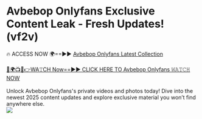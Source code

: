 # Avbebop Onlyfans Exclusive Content Leak - Fresh Updates! (vf2v)

🔥 ACCESS NOW 🌍==►► <a href="https://tinyurl.com/kvy9nzfs" rel="nofollow">Avbebop Onlyfans Latest Collection</a>
<br><br>
[🔴🌍📺📱👉WA𝚃CH Now==►► CLICK HERE TO Avbebop Onlyfans 𝚆𝙰𝚃𝙲𝙷 NOW](https://tinyurl.com/kvy9nzfs)
<br><br>
Unlock Avbebop Onlyfans's private videos and photos today! Dive into the newest 2025 content updates and explore exclusive material you won’t find anywhere else.
<br>
<a href="https://tinyurl.com/kvy9nzfs" rel="nofollow" data-target="animated-image.originalLink"><img src="https://camo.githubusercontent.com/8a4f000d20f83aca3bf7ec5f350d767afa0574a8a352519fd8cfa583a6f93a33/68747470733a2f2f692e696d6775722e636f6d2f644a486b345a712e676966" data-canonical-src="https://i.imgur.com/dJHk4Zq.gif" style="max-width: 100%; display: inline-block;" data-target="animated-image.originalImage"></a>
<br>
